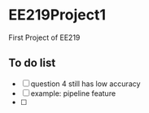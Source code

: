# EE219Project1
First Project of EE219

## To do list

- [ ] question 4 still has low accuracy
- [ ] example: pipeline feature
- [ ] 